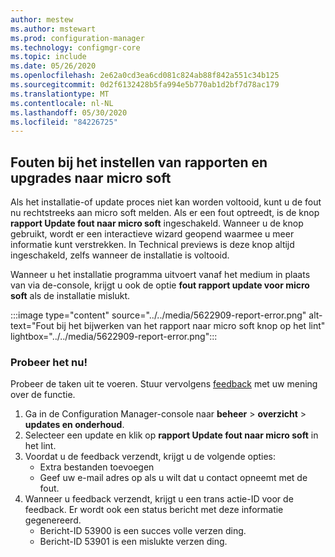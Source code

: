 ```yaml
---
author: mestew
ms.author: mstewart
ms.prod: configuration-manager
ms.technology: configmgr-core
ms.topic: include
ms.date: 05/26/2020
ms.openlocfilehash: 2e62a0cd3ea6cd081c824ab88f842a551c34b125
ms.sourcegitcommit: 0d2f6132428b5fa994e5b770ab1d2bf7d78ac179
ms.translationtype: MT
ms.contentlocale: nl-NL
ms.lasthandoff: 05/30/2020
ms.locfileid: "84226725"
---
```

## <a name="report-setup-and-upgrade-failures-to-microsoft"></a>Fouten bij het instellen van rapporten en upgrades naar micro soft
<!--5622909-->
 Als het installatie-of update proces niet kan worden voltooid, kunt u de fout nu rechtstreeks aan micro soft melden. Als er een fout optreedt, is de knop **rapport Update fout naar micro soft** ingeschakeld. Wanneer u de knop gebruikt, wordt er een interactieve wizard geopend waarmee u meer informatie kunt verstrekken. In Technical previews is deze knop altijd ingeschakeld, zelfs wanneer de installatie is voltooid.
 
 Wanneer u het installatie programma uitvoert vanaf het medium in plaats van via de-console, krijgt u ook de optie **fout rapport update voor micro soft** als de installatie mislukt. 


 :::image type="content" source="../../media/5622909-report-error.png" alt-text="Fout bij het bijwerken van het rapport naar micro soft knop op het lint" lightbox="../../media/5622909-report-error.png":::

### <a name="try-it-out"></a>Probeer het nu!

Probeer de taken uit te voeren. Stuur vervolgens [feedback](../../technical-preview-2003.md#bkmk_feedback) met uw mening over de functie.

1. Ga in de Configuration Manager-console naar **beheer**  >  **overzicht**  >  **updates en onderhoud**.
1. Selecteer een update en klik op **rapport Update fout naar micro soft** in het lint.
1. Voordat u de feedback verzendt, krijgt u de volgende opties:
   - Extra bestanden toevoegen
   - Geef uw e-mail adres op als u wilt dat u contact opneemt met de fout.
1. Wanneer u feedback verzendt, krijgt u een trans actie-ID voor de feedback. Er wordt ook een status bericht met deze informatie gegenereerd.
   - Bericht-ID 53900 is een succes volle verzen ding.
   - Bericht-ID 53901 is een mislukte verzen ding.